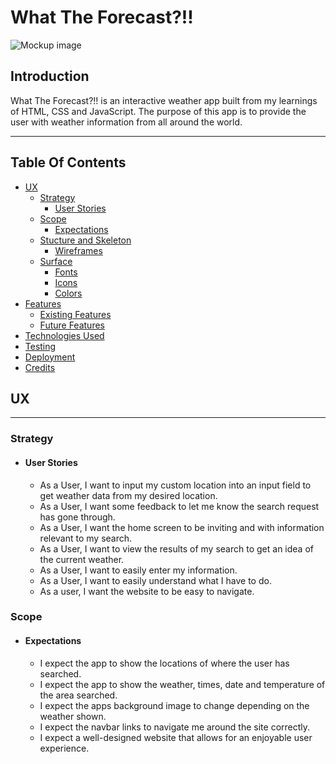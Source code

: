 # **What The Forecast?!!**

![Mockup image](wireframes/mock-up-image.png)

## **Introduction**
What The Forecast?!! is an interactive weather app built from my learnings of HTML, CSS and JavaScript.
The purpose of this app is to provide the user with weather information from all around the world.

---
<a></a>
## Table Of Contents ##
* [UX](#ux)
    * [Strategy](#Strategy)
        * [User Stories](#User-Stories)
     * [Scope](#Scope)
       * [Expectations](#Expectations)
     * [Stucture and Skeleton](#Stucture-andSkeleton)
        * [Wireframes](#Wireframes)
    * [Surface](#Surface)
        * [Fonts](#Typography)
        * [Icons](#Icons)
        * [Colors](#Colors)
* [Features](#Features)
    * [Existing Features](#Existing-Features)
    * [Future Features](#Future-Features)
* [Technologies Used](#Technologies-Used)
* [Testing](#Testing)
* [Deployment](#Deployment)
* [Credits](#Credits)

<a name="ux"></a>
## **UX**
---
<a></a>
### **Strategy**

* #### **User Stories**
  * As a User, I want to input my custom location into an input field to get weather data from my desired location.
  * As a User, I want some feedback to let me know the search request has gone through.
  * As a User, I want the home screen to be inviting and with information relevant to my search.
  * As a User, I want to view the results of my search to get an idea of the current weather.
  * As a User, I want to easily enter my information.
  * As a User, I want to easily understand what I have to do.
  * As a user, I want the website to be easy to navigate.

<a></a>
### **Scope**

  * #### **Expectations** 
    * I expect the app to show the locations of where the user has searched.
    * I expect the app to show the weather, times, date and temperature of the area searched.
    * I expect the apps background image to change depending on the weather shown.
    * I expect the navbar links to navigate me around the site correctly.
    * I expect a well-designed website that allows for an enjoyable user experience. 

